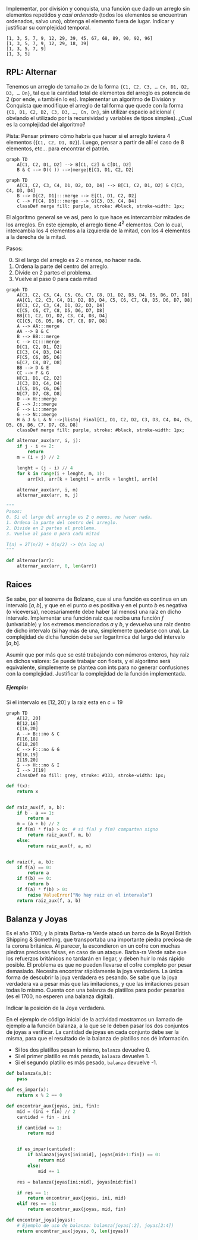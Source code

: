 Implementar, por división y conquista, una función que dado un arreglo sin elementos repetidos y _casi ordenado_ (todos
los elementos se encuentran ordenados, salvo uno), obtenga el elemento fuera de lugar. Indicar y justificar su
complejidad temporal.

```
[1, 3, 5, 7, 9, 12, 29, 39, 45, 67, 68, 89, 90, 92, 96]
[1, 3, 5, 7, 9, 12, 29, 18, 39]
[1, 3, 5, 7, 9]
[1, 3, 5]
```

## RPL: Alternar

Tenemos un arreglo de tamaño `2n` de la forma `{C1, C2, C3, … Cn, D1, D2, D3, … Dn}`, tal que la cantidad total de
elementos
del arreglo es potencia de 2 (por ende, `n` también lo es). Implementar un algoritmo de División y Conquista que
modifique
el arreglo de tal forma que quede con la forma `{C1, D1, C2, D2, C3, D3, …, Cn, Dn}`, sin utilizar espacio adicional (
obviando el utilizado por la recursividad y variables de tipos simples). ¿Cual es la complejidad del algoritmo?

Pista: Pensar primero cómo habría que hacer si el arreglo tuviera 4 elementos (`{C1, C2, D1, D2}`). Luego, pensar a
partir
de allí el caso de 8 elementos, etc… para encontrar el patrón.

```mermaid
graph TD
    A[C1, C2, D1, D2] --> B[C1, C2] & C[D1, D2]
    B & C --> D(( )) -->|merge|E[C1, D1, C2, D2]
```

```mermaid
graph TD
    A[C1, C2, C3, C4, D1, D2, D3, D4] --> B[C1, C2, D1, D2] & C[C3, C4, D3, D4]
    B --> D[C2, D1]:::merge --> E[C1, D1, C2, D2]
    C --> F[C4, D3]:::merge --> G[C3, D3, C4, D4]
    classDef merge fill: purple, stroke: #black, stroke-width: 1px;
```

El algoritmo general se ve asi, pero lo que hace es intercambiar mitades de los arreglos. En este ejemplo, el arreglo
tiene $4^2$ elementos. Con lo cual, intercambia los 4 elementos a la izquierda de la mitad, con los 4 elementos a la
derecha de la mitad.

Pasos:

0. Si el largo del arreglo es 2 o menos, no hacer nada.
1. Ordena la parte del centro del arreglo.
2. Divide en 2 partes el problema.
3. Vuelve al paso 0 para cada mitad

```mermaid
graph TD
    A[C1, C2, C3, C4, C5, C6, C7, C8, D1, D2, D3, D4, D5, D6, D7, D8]
    AA[C1, C2, C3, C4, D1, D2, D3, D4, C5, C6, C7, C8, D5, D6, D7, D8]
    B[C1, C2, C3, C4, D1, D2, D3, D4]
    C[C5, C6, C7, C8, D5, D6, D7, D8]
    BB[C1, C2, D1, D2, C3, C4, D3, D4]
    CC[C5, C6, D5, D6, C7, C8, D7, D8]
    A --> AA:::merge
    AA --> B & C
    B --> BB:::merge
    C --> CC:::merge
    D[C1, C2, D1, D2]
    E[C3, C4, D3, D4]
    F[C5, C6, D5, D6]
    G[C7, C8, D7, D8]
    BB --> D & E
    CC --> F & G
    H[C1, D1, C2, D2]
    J[C3, D3, C4, D4]
    L[C5, D5, C6, D6]
    N[C7, D7, C8, D8]
    D --> H:::merge
    E --> J:::merge
    F --> L:::merge
    G --> N:::merge
    H & J & L & N -->|listo| Final[C1, D1, C2, D2, C3, D3, C4, D4, C5, D5, C6, D6, C7, D7, C8, D8]
    classDef merge fill: purple, stroke: #black, stroke-width: 1px;

```

```python
def alternar_aux(arr, i, j):
    if j - i <= 2:
        return
    m = (i + j) // 2

    lenght = (j - i) // 4
    for k in range(i + lenght, m, 1):
        arr[k], arr[k + lenght] = arr[k + lenght], arr[k]

    alternar_aux(arr, i, m)
    alternar_aux(arr, m, j)

"""
Pasos:
0. Si el largo del arreglo es 2 o menos, no hacer nada.
1. Ordena la parte del centro del arreglo.
2. Divide en 2 partes el problema.
3. Vuelve al paso 0 para cada mitad

T(n) = 2T(n/2) + O(n/2) -> O(n log n)
"""

def alternar(arr):
    alternar_aux(arr, 0, len(arr))

```

## Raices

Se sabe, por el teorema de Bolzano, que si una función es continua en un intervalo $[a, b]$, y que en el punto $a$ es
positiva y en el punto $b$ es negativa (o viceversa), necesariamente debe haber (al menos) una raíz en dicho intervalo.
Implementar una función raiz que reciba una función $f$ (univariable) y los extremos mencionados $a$ y $b$, y devuelva
una raíz
dentro de dicho intervalo (si hay más de una, simplemente quedarse con una). La complejidad de dicha función debe ser
logarítmica del largo del intervalo $[a, b]$.

Asumir que por más que se esté trabajando con números enteros, hay raíz en
dichos valores: Se puede trabajar con floats, y el algoritmo será equivalente, simplemente se plantea con ints para no
generar confusiones con la complejidad. Justificar la complejidad de la función implementada.

##### Ejemplo:

Si el intervalo es $[12,20]$ y la raiz esta en $c = 19$

```mermaid
graph TD
    A[12, 20]
    B[12,16]
    C[16,20]
    A --> B:::no & C
    F[16,18]
    G[18,20]
    C --> F:::no & G
    H[18,19]
    I[19,20]
    G --> H:::no & I
    I --> J[19]
    classDef no fill: grey, stroke: #333, stroke-width: 1px;
```

```python
def f(x):
    return x


def raiz_aux(f, a, b):
    if b - a == 1:
        return a
    m = (a + b) // 2
    if f(m) * f(a) > 0:  # si f(a) y f(m) comparten signo  
        return raiz_aux(f, m, b)
    else:
        return raiz_aux(f, a, m)


def raiz(f, a, b):
    if f(a) == 0:
        return a
    if f(b) == 0:
        return b
    if f(a) * f(b) > 0:
        raise ValueError("No hay raiz en el intervalo")
    return raiz_aux(f, a, b)
``` 

## Balanza y Joyas

Es el año 1700, y la pirata Barba-ra Verde atacó un barco de la Royal British Shipping & Something, que transportaba una
importante piedra preciosa de la corona británica. Al parecer, la escondieron en un cofre con muchas piedras preciosas
falsas, en caso de un ataque. Barba-ra Verde sabe que los refuerzos británicos no tardarán en llegar, y deben huir lo
más rápido posible. El problema es que no pueden llevarse el cofre completo por pesar demasiado. Necesita encontrar
rápidamente la joya verdadera. La única forma de descubrir la joya verdadera es pesando. Se sabe que la joya verdadera
va a pesar más que las imitaciones, y que las imitaciones pesan todas lo mismo. Cuenta con una balanza de platillos para
poder pesarlas (es el 1700, no esperen una balanza digital).

Indicar la posición de la Joya verdadera.

En el ejemplo de código inicial de la actividad mostramos un llamado de ejemplo a la función balanza, a la que se le
deben pasar los dos conjuntos de joyas a verificar. La cantidad de joyas en cada conjunto debe ser la misma, para que el
resultado de la balanza de platillos nos dé información.
* Si los dos platillos pesan lo mismo, `balanza` devuelve 0.
* Si el primer platillo es más pesado, `balanza` devuelve 1.
* Si el segundo platillo es más pesado, `balanza` devuelve -1.

```python
def balanza(a,b):
    pass

def es_impar(x):
    return x % 2 == 0

def encontrar_aux(joyas, ini, fin):
    mid = (ini + fin) // 2
    cantidad = fin - ini

    if cantidad <= 1:
        return mid


    if es_impar(cantidad):
        if balanza(joyas[ini:mid], joyas[mid+1:fin]) == 0:
            return mid
        else:
            mid += 1

    res = balanza(joyas[ini:mid], joyas[mid:fin])

    if res == 1:
        return encontrar_aux(joyas, ini, mid)
    elif res == -1:
        return encontrar_aux(joyas, mid, fin)

def encontrar_joya(joyas):
    # Ejemplo de uso de balanza: balanza(joyas[:2], joyas[2:4])
    return encontrar_aux(joyas, 0, len(joyas))

    
```


